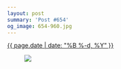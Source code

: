 ```yaml
---
layout: post
summary: 'Post #654'
og_image: 654-960.jpg
---
```


<div class="post">
 <time>
  <a href="/654">
   {{ page.date | date: "%B %-d, %Y" }}
  </a>
 </time>
 <a href="/654">
  <figure data-taken="7/8/2017">
   <img sizes="(min-width: 700px) 50vw, calc(100vw - 2rem)" src="{{ site.assets_url }}/654-480.jpg" srcset="{{ site.assets_url }}/654-240.jpg 240w, {{ site.assets_url }}/654-480.jpg 480w, {{ site.assets_url }}/654-720.jpg 720w, {{ site.assets_url }}/654-960.jpg 960w"/>
  </figure>
 </a>
</div>
